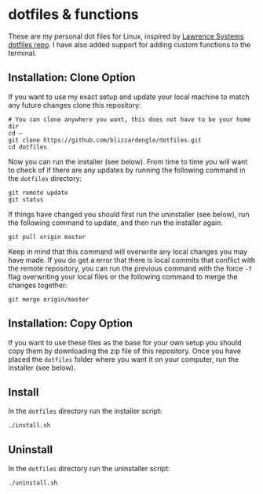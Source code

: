 # dotfiles & functions
These are my personal dot files for Linux, inspired by [Lawrence Systems dotfiles repo](https://github.com/flipsidecreations/dotfiles). I have also added support for adding custom functions to the terminal.

## Installation: Clone Option
If you want to use my exact setup and update your local machine to match any future changes clone this repository: 

```
# You can clone anywhere you want, this does not have to be your home dir
cd ~ 
git clone https://github.com/blizzardengle/dotfiles.git
cd dotfiles
```

Now you can run the installer (see below). From time to time you will want to check of if there are any updates by running the following command in the `dotfiles` directory:

```
git remote update
git status
```

If things have changed you should first run the uninstaller (see below), run the following command to update, and then run the installer again.

```
git pull origin master
```

Keep in mind that this command will overwrite any local changes you may have made. If you do get a error that there is local commits that conflict with the remote repository, you can run the previous command with the force `-f` flag overwriting your local files or the following command to merge the changes together:

```
git merge origin/master
```

## Installation: Copy Option
If you want to use these files as the base for your own setup you should copy them by downloading the zip file of this repository. Once you have placed the `dotfiles` folder where you want it on your computer, run the installer (see below).

## Install
In the `dotfiles` directory run the installer script:

```
./install.sh
```
## Uninstall
In the `dotfiles` directory run the uninstaller script:

```
./uninstall.sh
```